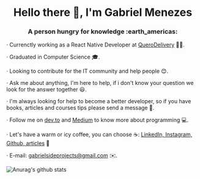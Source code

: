 <h1 align="center">
  Hello there 👋, I'm Gabriel Menezes
</h1>
<h3 align="center">
  A person hungry for knowledge :earth_americas:
</h3>

· Currenctly working as a React Native Developer at [QueroDelivery](https://querodelivery.com/) 💼:purple_heart:.

· Graduated in Computer Science 🎓.

· Looking to contribute for the IT community and help people :blush:.

· Ask me about anything, I'm here to help, if i don't know your question we look for the answer together :smiley:.

· I'm always looking for help to become a better developer, so if you have books, articles and courses tips please send a message 💬. 

· Follow me on [dev.to](https://dev.to/gabrielsideprojects) and [Medium](https://gabrielsideprojects.medium.com/) to know more about programming :computer:.

· Let's have a warm or icy coffee, you can choose :coffee:: [LinkedIn, Instagram, Github, articles](https://linktr.ee/gabrielmenezess) 💙 

· E-mail: gabrielsideprojects@gmail.com ✉️.

![Anurag's github stats](https://github-readme-stats.vercel.app/api?username=gabrielsideprojects&show_icons=true&theme=radical)
